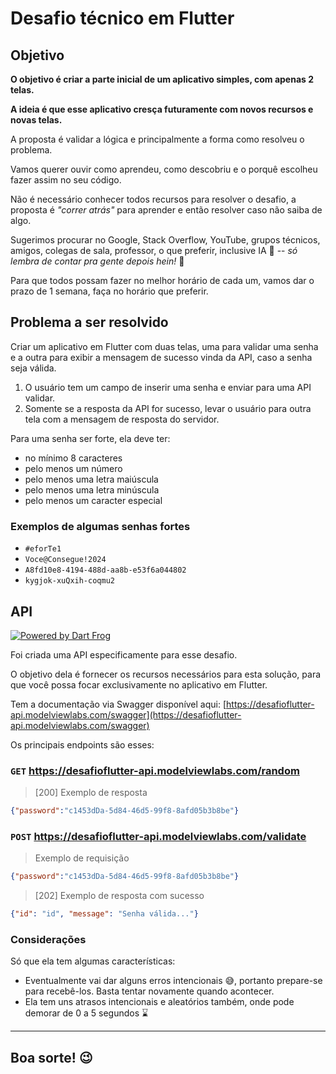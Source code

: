 # Desafio técnico em Flutter

## Objetivo

**O objetivo é criar a parte inicial de um aplicativo simples, com apenas 2 telas.**

**A ideia é que esse aplicativo cresça futuramente com novos recursos e novas telas.**

A proposta é validar a lógica e principalmente a forma como resolveu o problema.

Vamos querer ouvir como aprendeu, como descobriu e o porquê escolheu fazer assim no seu código.

Não é necessário conhecer todos recursos para resolver o desafio, a proposta é _"correr atrás"_ para aprender e então resolver caso não saiba de algo.

Sugerimos procurar no Google, Stack Overflow, YouTube, grupos técnicos, amigos, colegas de sala, professor, o que preferir, inclusive IA 🤖 -- _só lembra de contar pra gente depois hein!_ 📣

Para que todos possam fazer no melhor horário de cada um, vamos dar o prazo de 1 semana, faça no horário que preferir.


## Problema a ser resolvido

Criar um aplicativo em Flutter com duas telas, uma para validar uma senha e a outra para exibir a mensagem de sucesso vinda da API, caso a senha seja válida.

1. O usuário tem um campo de inserir uma senha e enviar para uma API validar.
2. Somente se a resposta da API for sucesso, levar o usuário para outra tela com a mensagem de resposta do servidor.


Para uma senha ser forte, ela deve ter:

- no mínimo 8 caracteres
- pelo menos um número
- pelo menos uma letra maiúscula
- pelo menos uma letra minúscula
- pelo menos um caracter especial


### Exemplos de algumas senhas fortes

- `#eforTe1`
- `Voce@Consegue!2024`
- `A8fd10e8-4194-488d-aa8b-e53f6a044802`
- `kygjok-xuQxih-coqmu2`


## API

[![Powered by Dart Frog](https://img.shields.io/endpoint?url=https://tinyurl.com/dartfrog-badge)](https://dartfrog.vgv.dev)

Foi criada uma API especificamente para esse desafio.

O objetivo dela é fornecer os recursos necessários para esta solução, para que você possa focar exclusivamente no aplicativo em Flutter.

Tem a documentação via Swagger disponível aqui: [https://desafioflutter-api.modelviewlabs.com/swagger](https://desafioflutter-api.modelviewlabs.com/swagger)

Os principais endpoints são esses:

### `GET` https://desafioflutter-api.modelviewlabs.com/random

> [200] Exemplo de resposta

```json
{"password":"c1453dDa-5d84-46d5-99f8-8afd05b3b8be"}
```

### `POST` https://desafioflutter-api.modelviewlabs.com/validate

> Exemplo de requisição

```json
{"password":"c1453dDa-5d84-46d5-99f8-8afd05b3b8be"}
````

> [202] Exemplo de resposta com sucesso

```json
{"id": "id", "message": "Senha válida..."}
```

### Considerações

Só que ela tem algumas características:

- Eventualmente vai dar alguns erros intencionais 😅, portanto prepare-se para recebê-los. Basta tentar novamente quando acontecer.
- Ela tem uns atrasos intencionais e aleatórios também, onde pode demorar de 0 a 5 segundos ⌛️


---


## Boa sorte! 😉
